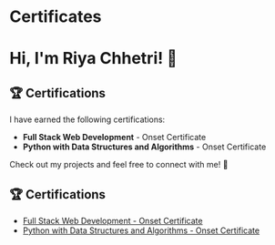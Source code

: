 # Certificates
# Hi, I'm Riya Chhetri! 👋

## 🏆 Certifications  
I have earned the following certifications:  

- **Full Stack Web Development** - Onset Certificate  
- **Python with Data Structures and Algorithms** - Onset Certificate  

Check out my projects and feel free to connect with me! 🚀  
## 🏆 Certifications  
- [Full Stack Web Development - Onset Certificate](https://github.com/RiyaChhetri01/Certificates/blob/main/A4_-_Python_with_Data_Structures_and_Algorithms-Riya_Chhetri.pdf)
- [Python with Data Structures and Algorithms - Onset Certificate](https://github.com/yourusername/Certificates/blob/main/python_dsa_certificate.pdf)  
